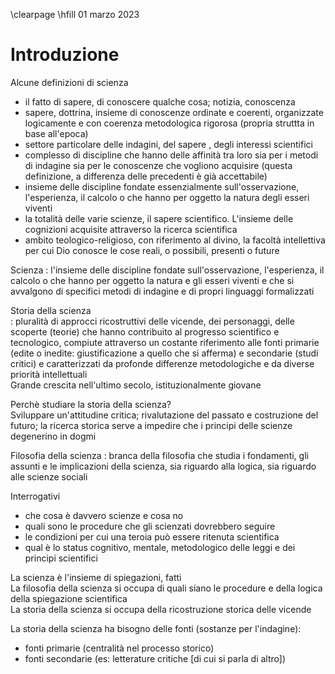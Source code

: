 \clearpage
\hfill 01 marzo 2023 

# Introduzione

Alcune definizioni di scienza
- il fatto di sapere, di conoscere qualche cosa; notizia, conoscenza
- sapere, dottrina, insieme di conoscenze ordinate e coerenti, organizzate logicamente e con coerenza metodologica rigorosa (propria struttta in base all'epoca)
- settore particolare delle indagini, del sapere , degli interessi scientifici
- complesso di discipline che hanno delle affinità tra loro sia per i metodi di indagine sia per le conoscenze che vogliono acquisire (questa definizione, a differenza delle precedenti è già accettabile)
- insieme delle discipline fondate essenzialmente sull'osservazione, l'esperienza, il calcolo o che hanno per oggetto la natura degli esseri viventi
- la totalità delle varie scienze, il sapere scientifico. L'insieme delle cognizioni acquisite attraverso la ricerca scientifica
- ambito teologico-religioso, con riferimento al divino, la facoltà intellettiva per cui Dio conosce le cose reali, o possibili, presenti o future

Scienza
: l'insieme delle discipline fondate sull'osservazione, l'esperienza, il calcolo o che hanno per oggetto la natura e gli esseri viventi e che si avvalgono di specifici metodi di indagine e di propri linguaggi formalizzati

Storia della scienza  
: pluralità di approcci ricostruttivi delle vicende, dei personaggi, delle scoperte (teorie) che hanno contribuito al progresso scientifico e tecnologico, compiute attraverso un costante riferimento alle fonti primarie (edite o inedite: giustificazione a quello che si afferma) e secondarie (studi critici) e caratterizzati da profonde differenze metodologiche e da diverse priorità intellettuali  
Grande crescita nell'ultimo secolo, istituzionalmente giovane

Perchè studiare la storia della scienza?  
Sviluppare un'attitudine critica; rivalutazione del passato e costruzione del futuro; la ricerca storica serve a impedire che i principi delle scienze degenerino in dogmi

Filosofia della scienza
: branca della filosofia che studia i fondamenti, gli assunti e le implicazioni della scienza, sia riguardo alla logica, sia riguardo alle scienze sociali

Interrogativi

* che cosa è davvero scienze e cosa no
* quali sono le procedure che gli scienzati dovrebbero seguire
* le condizioni per cui una teroia può essere ritenuta scientifica 
* qual è lo status cognitivo, mentale, metodologico delle leggi e dei principi scientifici

La scienza è l'insieme di spiegazioni, fatti  
La filosofia della scienza si occupa di quali siano le procedure e della logica della spiegazione scientifica  
La storia della scienza si occupa della ricostruzione storica delle vicende

La storia della scienza ha bisogno delle fonti (sostanze per l'indagine):

- fonti primarie (centralità nel processo storico)
- fonti secondarie (es: letterature critiche [di cui si parla di altro])